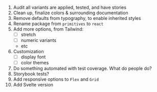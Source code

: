 1. Audit all variants are applied, tested, and have stories
1. Clean up, finalize colors & surrounding documentation
1. Remove defaults from typography, to enable inherited styles
1. Rename package from `primitives` to `react`
1. Add more options, from Tailwind:
   - [ ] stretch
   - [ ] numeric variants
   - etc
1. Customization
   - [ ] display font
   - [ ] color themes
1. Do something automated with test coverage. What do people do?
1. Storybook tests?
1. Add responsive options to `Flex` and `Grid`
1. Add Svelte version
